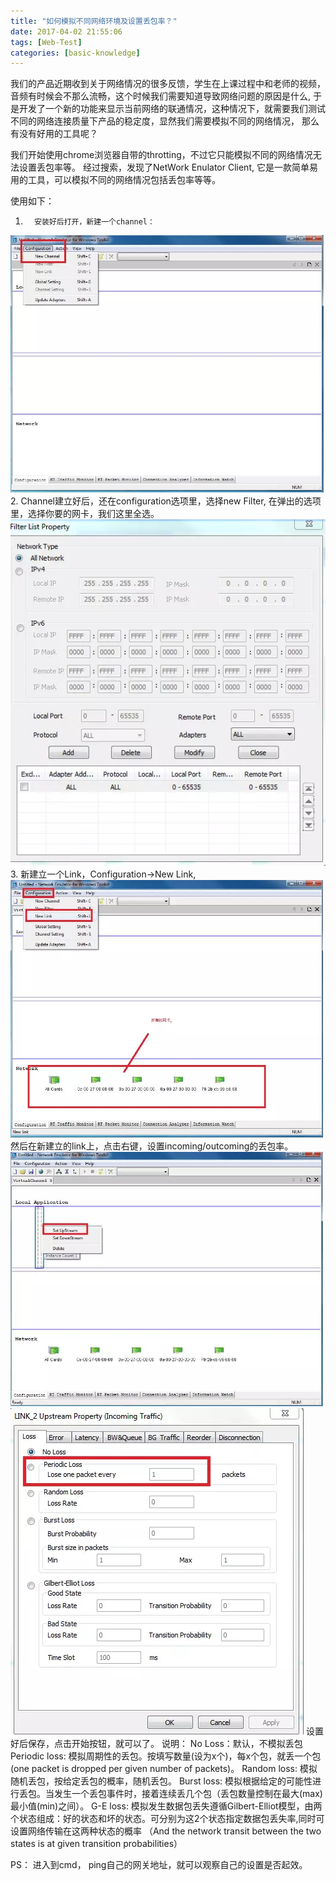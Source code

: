 ```yaml
---
title: "如何模拟不同网络环境及设置丢包率？"
date: 2017-04-02 21:55:06
tags: [Web-Test]
categories: [basic-knowledge]
---
```

我们的产品近期收到关于网络情况的很多反馈，学生在上课过程中和老师的视频，音频有时候会不那么流畅，这个时候我们需要知道导致网络问题的原因是什么,
于是开发了一个新的功能来显示当前网络的联通情况，这种情况下，就需要我们测试不同的网络连接质量下产品的稳定度，显然我们需要模拟不同的网络情况，
那么有没有好用的工具呢？ 
<!--more-->
我们开始使用chrome浏览器自带的throtting，不过它只能模拟不同的网络情况无法设置丢包率等。
经过搜索，发现了NetWork Enulator Client, 它是一款简单易用的工具，可以模拟不同的网络情况包括丢包率等等。

使用如下：
1.       安装好后打开，新建一个channel：
![](如何模拟不同网络环境及设置丢包率？\0.jpg)
2.       Channel建立好后，还在configuration选项里，选择new  Filter, 在弹出的选项里，选择你要的网卡，我们这里全选。
![](如何模拟不同网络环境及设置丢包率？\1.jpg)
3.       新建立一个Link，Configuration->New Link,
![](如何模拟不同网络环境及设置丢包率？\2.jpg)
然后在新建立的link上，点击右键，设置incoming/outcoming的丢包率。
![](如何模拟不同网络环境及设置丢包率？\3.jpg)
![](如何模拟不同网络环境及设置丢包率？\4.jpg)
设置好后保存，点击开始按钮，就可以了。
说明：
No Loss：默认，不模拟丢包
Periodic loss: 模拟周期性的丢包。按填写数量(设为x个)，每x个包，就丢一个包(one packet is dropped per given number of packets)。
Random loss: 模拟随机丢包，按给定丢包的概率，随机丢包。
Burst loss: 模拟根据给定的可能性进行丢包。当发生一个丢包事件时，接着连续丢几个包（丢包数量控制在最大(max)最小值(min)之间）。
G-E loss: 模拟发生数据包丢失遵循Gilbert-Elliot模型，由两个状态组成：好的状态和坏的状态。可分别为这2个状态指定数据包丢失率,同时可设置网络传输在这两种状态的概率
（And the network transit between the two states is at given transition probabilities）

PS：
      进入到cmd， ping自己的网关地址，就可以观察自己的设置是否起效。